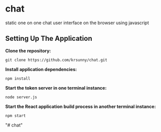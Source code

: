 # chat
static one on one chat user interface on the browser using javascript
## Setting Up The Application

**Clone the repository:**

```
git clone https://github.com/krsunny/chat.git
```

**Install application dependencies:**

```
npm install
```

**Start the token server in one terminal instance:**

```
node server.js
```

**Start the React application build process in another terminal instance:**

```
npm start
```
"# chat" 
